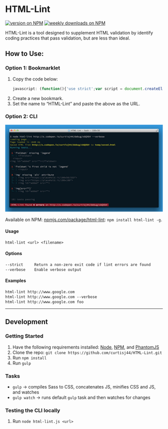 # HTML-Lint

[![version on NPM](https://img.shields.io/npm/v/html-lint.svg?style=flat-square)](https://www.npmjs.com/package/html-lint)
[![weekly downloads on NPM](https://img.shields.io/npm/dw/html-lint.svg?colorB=000000&style=flat-square)](https://www.npmjs.com/package/html-lint)

HTML-Lint is a tool designed to supplement HTML validation by identify coding practices that pass validation, but are less than ideal.

## How to Use:

### Option 1: Bookmarklet

1. Copy the code below:
   ```js
   javascript: (function(){'use strict';var script = document.createElement('script');script.src = 'https://curtisj44.github.io/HTML-Lint/dist/htmlLint.min.js';script.id = 'html-lint-js';document.body.appendChild(script);}());
   ```
1. Create a new bookmark.
1. Set the name to “HTML-Lint” and paste the above as the URL.

### Option 2: CLI

![Sample verbose output](cli-output-verbose.jpg)

Available on NPM: [npmjs.com/package/html-lint](https://www.npmjs.com/package/html-lint): `npm install html-lint -g`.

#### Usage

```
html-lint <url> <filename>
```

#### Options

```
--strict     Return a non-zero exit code if lint errors are found
--verbose    Enable verbose output
```

#### Examples

```
html-lint http://www.google.com
html-lint http://www.google.com --verbose
html-lint http://www.google.com foo
```

---

## Development

### Getting Started

1. Have the following requirements installed: [Node](http://nodejs.org/), [NPM](https://www.npmjs.org/), and [PhantomJS](http://phantomjs.org/)
1. Clone the repo: `git clone https://github.com/curtisj44/HTML-Lint.git`
1. Run `npm install`
1. Run `gulp`

### Tasks

- `gulp` → compiles Sass to CSS, concatenates JS, minifies CSS and JS, and watches
- `gulp watch` → runs default `gulp` task and then watches for changes

### Testing the CLI locally

1. Run `node html-lint.js <url>`

<!--
### Publishing

Poorly hidden notes to myself:

1. Run `npm version [major|minor|patch]` to bump the version and tag the release
1. Run `npm publish` to push the latest to NPM
-->
